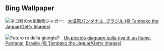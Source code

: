 ## Bing Wallpaper
![](https://www.bing.com/th?id=OHR.YoungJaguar_JA-JP3725468269_UHD.jpg&w=1000)ネコ科の大型動物ジャガー:&nbsp;&ensp;[大湿原パンタナル, ブラジル (© Tambako the Jaguar/Getty Images)](https://www.bing.com/th?id=OHR.YoungJaguar_JA-JP3725468269_UHD.jpg)
<br><br/>
![](https://www.bing.com/th?id=OHR.YoungJaguar_IT-IT2209911318_UHD.jpg&w=1000)Futuro re della giungla?:&nbsp;&ensp;[Un piccolo giaguaro sulla riva di un fiume, Pantanal, Brasile (© Tambako the Jaguar/Getty Images)](https://www.bing.com/th?id=OHR.YoungJaguar_IT-IT2209911318_UHD.jpg)
<br><br/>
